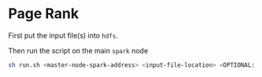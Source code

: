 # Page Rank

First put the input file(s) into `hdfs`.

Then run the script on the main `spark` node
```bash
sh run.sh <master-node-spark-address> <input-file-location> <OPTIONAL: output-file-location>
```
